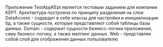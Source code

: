 Приложение TestAppKEpt является тестовым заданием для компании KEPT.
Архитектура построена по принципу разделения на слои:
DataAccess - содердит в себе классы для настройки и инициализации бд, а также сущности, которые представляют собой таблицы базы данных.
Domain - содержит сущности бизнесс-логики приложения, саму бизнесс-логику, а также маппинг данных.
Web - представляе собой слой для отображения данных пользователю